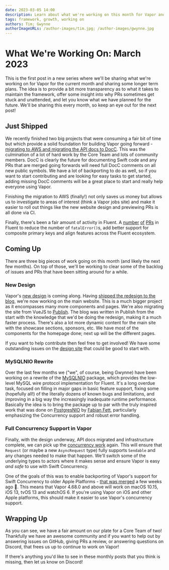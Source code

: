 ```yaml
---
date: 2023-03-05 14:00
description: Learn about what we're working on this month for Vapor and what our goals are for the next 6 months.
tags: framework, growth, working on
authors: Tim; Gwynne
authorImageURLs: /author-images/tim.jpg; /author-images/gwynne.jpg
---
```

# What We're Working On: March 2023

This is the first post in a new series where we'll be sharing what we're working on for Vapor for the current month and sharing some longer term plans. The idea is to provide a bit more transparency as to what it takes to maintain the framework, offer some insight into why PRs sometimes get stuck and unattended, and let you know what we have planned for the future. We'll be sharing this every month, so keep an eye out for the next post!

## Just Shipped

We recently finished two big projects that were consuming a fair bit of time but which provide a solid foundation for building Vapor going forward - [migrating to AWS and migrating the API docs to DocC](https://blog.vapor.codes/posts/finalsing-our-migration-aws/). This was the culmination of a lot of hard work by the Core Team and lots of community members. DocC is clearly the future for documenting Swift code and any PRs that are merged going forwards will need full DocC comments on all new public symbols. We have a lot of backporting to do as well, so if you want to start contributing and are looking for easy tasks to get started, adding missing DocC comments will be a great place to start and really help everyone using Vapor.

Finishing the migration to AWS (finally!) not only saves us money but allows us to investigate to areas of interest (think a Vapor jobs site) and make it easier to roll out things like the new website design and previewing PRs is all done via CI.

Finally, there's been a fair amount of activity in Fluent. A [number](https://github.com/vapor/fluent-kit/pull/554) [of](https://github.com/vapor/fluent-kit/pull/550) [PRs](https://github.com/vapor/sql-kit/pull/162) in Fluent to reduce the number of `fatalError()`s, add better support for composite primary keys and align features across the Fluent ecosystem.

## Coming Up

There are three big pieces of work going on this month (and likely the next few months). On top of those, we'll be working to clear some of the backlog of issues and PRs that have been sitting around for a while.

### New Design

Vapor's [new design](https://github.com/vapor/design/tree/main-site-components) is coming along. Having [shipped the redesign to the blog](https://blog.vapor.codes/posts/rolling-out-the-new-design), we're now working on the main website. This is a much bigger project as it encompasses many more components and pages. We're also migrating the site from VueJS to [Publish](https://github.com/JohnSundell/Publish). The blog was written in Publish from the start with the knowledge that we'd be doing the redesign, making it a much faster process. There's also a lot more dynamic content for the main site with the showcase sections, sponsors, etc. We have most of the components for the homepage done; next up will be the different pages.

If you want to help contribute then feel free to get involved! We have some outstanding issues on the [design site](https://github.com/vapor/design) that could be good to start with.

### MySQLNIO Rewrite

Over the last few months we ("we", of course, being Gwynne) have been working on a rewrite of the [MySQLNIO](https://github.com/vapor/mysql-nio) package, which provides the low-level MySQL wire protocol implementation for Fluent. It's a long overdue task, focused on filling in major gaps in basic feature support, fixing some (hopefully all!) of the literally dozens of known bugs and limitations, and improving in a big way the increasingly inadequate runtime performance. Basically the idea is to bring the package up to par with the truly inspired work that was done on [PostgresNIO](https://github.com/vapor/postgres-nio) by [Fabian Fett](https://github.com/fabianfett), particularly emphasizing the Concurrency support and robust error handling.

### Full Concurrency Support in Vapor

Finally, with the design underway, API docs migrated and infrastructure complete, we can pick up the [concurrency work](https://blog.vapor.codes/posts/async-next-steps/) again. This will ensure that `Request` (or maybe a new `AsyncRequest` type) fully supports `Sendable` and any changes needed to make that happen. We'll switch some of the underlying types to actors where it makes sense and ensure Vapor is easy _and safe_ to use with Swift Concurrency.

One of the goals of this was to enable backporting of Vapor's support for Swift Concurrency to older Apple Platforms - [that was merged](https://github.com/vapor/vapor/pull/2926) a few weeks ago 🎉. This means that Vapor 4.68.0 and above will work on macOS 10.15, iOS 13, tvOS 13 and watchOS 6. If you're using Vapor on iOS and other Apple platforms, this should make it easier to use Vapor's concurrency support.

## Wrapping Up

As you can see, we have a fair amount on our plate for a Core Team of two! Thankfully we have an awesome community and if you want to help out by answering issues on GitHub, giving PRs a review, or answering questions on Discord, that frees us up to continue to work on Vapor!

If there's anything you'd like to see in these monthly posts that you think is missing, then let us know on Discord!
